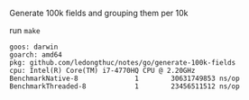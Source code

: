 Generate 100k fields and grouping them per 10k

run `make`

```
goos: darwin
goarch: amd64
pkg: github.com/ledongthuc/notes/go/generate-100k-fields
cpu: Intel(R) Core(TM) i7-4770HQ CPU @ 2.20GHz
BenchmarkNative-8              1        30631749853 ns/op
BenchmarkThreaded-8            1        23456511512 ns/op
```
